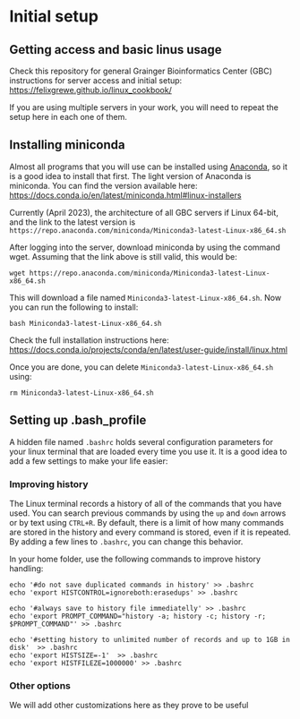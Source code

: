 # Initial setup

## Getting access and basic linus usage

Check this repository for general Grainger Bioinformatics Center (GBC) instructions for server access and initial setup: <https://felixgrewe.github.io/linux_cookbook/>

If you are using multiple servers in your work, you will need to repeat the setup here in each one of them.

## Installing miniconda

Almost all programs that you will use can be installed using [Anaconda](https://anaconda.org), so it is a good idea to install that first. The light version of Anaconda is miniconda. You can find the version available here: <https://docs.conda.io/en/latest/miniconda.html#linux-installers>

Currently (April 2023), the architecture of all GBC servers if Linux 64-bit, and the link to the latest version is `https://repo.anaconda.com/miniconda/Miniconda3-latest-Linux-x86_64.sh`

After logging into the server, download miniconda by using the command wget. Assuming that the link above is still valid, this would be:

`wget https://repo.anaconda.com/miniconda/Miniconda3-latest-Linux-x86_64.sh`

This will download a file named `Miniconda3-latest-Linux-x86_64.sh`.  Now you can run the following to install:

`bash Miniconda3-latest-Linux-x86_64.sh`

Check the full installation instructions here: <https://docs.conda.io/projects/conda/en/latest/user-guide/install/linux.html>

Once you are done, you can delete `Miniconda3-latest-Linux-x86_64.sh` using:

`rm Miniconda3-latest-Linux-x86_64.sh`

## Setting up .bash_profile

A hidden file named `.bashrc` holds several configuration parameters for your linux terminal that are loaded every time you use it. It is a good idea to add a few settings to make your life easier:

### Improving history

The Linux terminal records a history of all of the commands that you have used. You can search previous commands by using the `up` and `down` arrows or by text using `CTRL+R`. By default, there is a limit of how many commands are stored in the history and every command is stored, even if it is repeated. By adding a few lines to `.bashrc`, you can change this behavior.

In your home folder, use the following commands to improve history handling:

```
echo '#do not save duplicated commands in history' >> .bashrc
echo 'export HISTCONTROL=ignoreboth:erasedups' >> .bashrc

echo '#always save to history file immediatelly' >> .bashrc
echo 'export PROMPT_COMMAND="history -a; history -c; history -r; $PROMPT_COMMAND"' >> .bashrc

echo '#setting history to unlimited number of records and up to 1GB in disk'  >> .bashrc
echo 'export HISTSIZE=-1'  >> .bashrc
echo 'export HISTFILEZE=1000000' >> .bashrc
```

### Other options

We will add other customizations here as they prove to be useful




